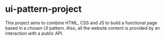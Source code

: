 # ui-pattern-project
This project aims to combine HTML, CSS and JS to build a functional page based in a chosen UI pattern. Also, all the website content is provided by an interaction with a public API. 
